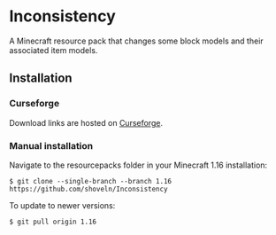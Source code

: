 # Inconsistency
A Minecraft resource pack that changes some block models and their associated item models.

## Installation
### Curseforge
Download links are hosted on [Curseforge](https://www.curseforge.com/minecraft/texture-packs/inconsistency).
### Manual installation
Navigate to the resourcepacks folder in your Minecraft 1.16 installation:

```
$ git clone --single-branch --branch 1.16 https://github.com/shoveln/Inconsistency
```

To update to newer versions:

```
$ git pull origin 1.16
```

